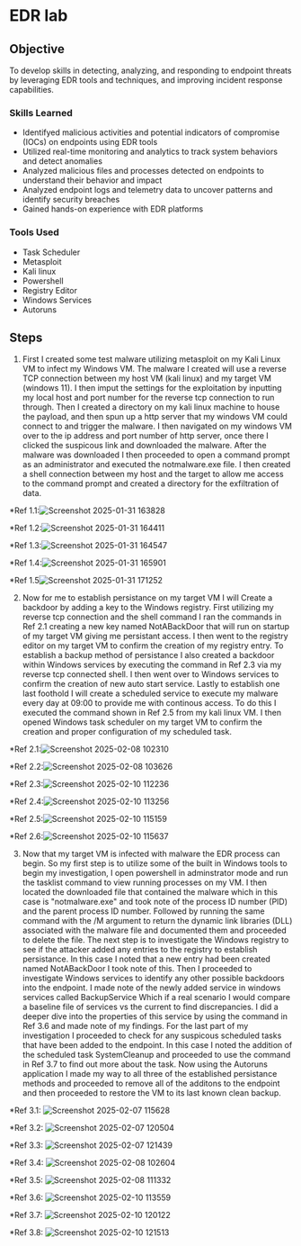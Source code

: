 # EDR lab

## Objective
To develop skills in detecting, analyzing, and responding to endpoint threats by leveraging EDR tools and techniques, and improving incident response capabilities.



### Skills Learned

-  Identifyed malicious activities and potential indicators of compromise (IOCs) on endpoints using EDR tools
-  Utilized real-time monitoring and analytics to track system behaviors and detect anomalies
-  Analyzed malicious files and processes detected on endpoints to understand their behavior and impact
-  Analyzed endpoint logs and telemetry data to uncover patterns and identify security breaches
-  Gained hands-on experience with EDR platforms 



### Tools Used

- Task Scheduler
- Metasploit
- Kali linux
- Powershell
- Registry Editor
- Windows Services
- Autoruns


## Steps

1. First I created some test malware utilizing metasploit on my Kali Linux VM to infect my Windows VM. The malware I created will use a reverse TCP connection between my host VM (kali linux) and my target VM (windows 11). I then imput the settings for the exploitation by inputting my local host and port number for the reverse tcp connection to run through. Then I created a directory on my kali linux machine to house the payload, and then spun up a http server that my windows VM could connect to and trigger the malware. I then navigated on my windows VM over to the ip address and port number of http server, once there I clicked the suspicous link and downloaded the malware. After the malware was downloaded I then proceeded to open a command prompt as an administrator and executed the notmalware.exe file. I then created a shell connection between my host and the target to allow me access to the command prompt and created a directory for the exfiltration of data.

*Ref 1.1:![Screenshot 2025-01-31 163828](https://github.com/user-attachments/assets/be75f5d1-a337-4072-bbf9-4fb6b2e18cc3)

*Ref 1.2:![Screenshot 2025-01-31 164411](https://github.com/user-attachments/assets/b3f41817-0fdd-4d63-8d57-e7d071f35255)

*Ref 1.3:![Screenshot 2025-01-31 164547](https://github.com/user-attachments/assets/53219003-0d35-436f-9367-1e3ede431208)

*Ref 1.4:![Screenshot 2025-01-31 165901](https://github.com/user-attachments/assets/963ed34d-38c6-49bd-8665-32da3f9d21cf)

*Ref 1.5![Screenshot 2025-01-31 171252](https://github.com/user-attachments/assets/1b732888-7d3b-4299-81ff-cadfb821d377)

2. Now for me to establish persistance on my target VM I will Create a backdoor by adding a key to the Windows registry. First utilizing my reverse tcp connection and the shell command I ran the commands in Ref 2.1 creating a new key named NotABackDoor that will run on startup of my target VM giving me persistant access. I then went to the registry editor on my target VM to confirm the creation of my registry entry. To establish a backup method of persistance I also created a backdoor within Windows services by executing the command in Ref 2.3 via my reverse tcp connected shell. I then went over to Windows services to confirm the creation of new auto start service. Lastly to establish one last foothold I will create a scheduled service to execute my malware every day at 09:00 to provide me with continous access. To do this I executed the command shown in Ref 2.5 from my kali linux VM. I then opened Windows task scheduler on my target VM to confirm the creation and proper configuration of my scheduled task.

*Ref 2.1:![Screenshot 2025-02-08 102310](https://github.com/user-attachments/assets/03eb6f55-bc86-4645-9fa9-4b50505a8b82)

*Ref 2.2:![Screenshot 2025-02-08 103626](https://github.com/user-attachments/assets/a3dfb3b3-0068-48fe-96ab-850e48dc999d)

*Ref 2.3:![Screenshot 2025-02-10 112236](https://github.com/user-attachments/assets/0523947e-b2a8-4670-970c-8de7c2553dd9)

*Ref 2.4:![Screenshot 2025-02-10 113256](https://github.com/user-attachments/assets/cf3929fb-b25e-4d2a-8917-a5d2b9a0f2a8)

*Ref 2.5:![Screenshot 2025-02-10 115159](https://github.com/user-attachments/assets/79189329-52e1-479f-a0d9-c2e6327b735d)

*Ref 2.6:![Screenshot 2025-02-10 115637](https://github.com/user-attachments/assets/84f2fc00-bf03-4321-b350-dff0a25add13)

3. Now that my target VM is infected with malware the EDR process can begin. So my first step is to utilize some of the built in Windows tools to begin my investigation, I open powershell in adminstrator mode and run the tasklist command to view running processes on my VM. I then located the downloaded file that contained the malware which in this case is "notmalware.exe" and took note of the process ID number (PID) and the parent process ID number. Followed by running the same command with the /M argument to return the dynamic link libraries (DLL) associated with the malware file and documented them and proceeded to delete the file. The next step is to investigate the Windows registry to see if the attacker added any entries to the registry to establish persistance. In this case I noted that a new entry had been created named NotABackDoor I took note of this. Then I proceeded to investigate Windows services to identify any other possible backdoors into the endpoint. I made note of the newly added service in windows services called BackupService Which if a real scenario I would compare a baseline file of services vs the current to find discrepancies. I did a deeper dive into the properties of this service by using the command in Ref 3.6 and made note of my findings. For the last part of my investigation I proceeded to check for any suspicous scheduled tasks that have been added to the endpoint. In this case I noted the addition of the scheduled task SystemCleanup and proceeded to use the command in Ref 3.7 to find out more about the task. Now using the Autoruns application I made my way to all three of the established persistance methods and proceeded to remove all of the additons to the endpoint and then proceeded to restore the VM to its last known clean backup.

*Ref 3.1: ![Screenshot 2025-02-07 115628](https://github.com/user-attachments/assets/97c87243-5b0f-44aa-9cf9-4345ab02cd62)

*Ref 3.2: ![Screenshot 2025-02-07 120504](https://github.com/user-attachments/assets/715c3071-12dc-4f6e-95c8-b5b2c3474220)

*Ref 3.3: ![Screenshot 2025-02-07 121439](https://github.com/user-attachments/assets/4608f967-6d20-4c0b-ba25-574116acac02)

*Ref 3.4: ![Screenshot 2025-02-08 102604](https://github.com/user-attachments/assets/dd9df999-da7e-4253-b10d-a76019473a71)

*Ref 3.5: ![Screenshot 2025-02-08 111332](https://github.com/user-attachments/assets/0bff2f6d-cf1a-4ef1-873a-9a78fe3afa00)

*Ref 3.6: ![Screenshot 2025-02-10 113559](https://github.com/user-attachments/assets/f5d3ef9b-4aef-48d3-86ea-3c9bad593fff)

*Ref 3.7: ![Screenshot 2025-02-10 120122](https://github.com/user-attachments/assets/b46ded68-2cae-463c-b549-6cdb2bd1212e)

*Ref 3.8: ![Screenshot 2025-02-10 121513](https://github.com/user-attachments/assets/995c0738-ca11-46b4-b58e-efb31dd7ae32)
